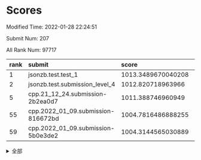 # Scores

Modified Time: 2022-01-28 22:24:51

Submit Num: 207

All Rank Num: 97717

| rank |               submit               |       score        |       sigma        | pk_num |
| :--- | :--------------------------------- | :----------------- | :----------------- | :----- |
| 1    | jsonzb.test.test_1                 | 1013.3489670040208 | 0.8188864461744412 | 1887   |
| 2    | jsonzb.test.submission_level_4     | 1012.820718963966  | 0.8430416257808977 | 1888   |
| 5    | cpp.21_12_24.submission-2b2ea0d7   | 1011.388746960949  | 0.7637792573175711 | 1887   |
| 55   | cpp.2022_01_09.submission-816672bd | 1004.7816486888255 | 0.7200134549891342 | 1891   |
| 59   | cpp.2022_01_09.submission-5b0e3de2 | 1004.3144565030889 | 0.7120897954037667 | 1890   |


<details>
<summary>全部</summary>

| rank |                 submit                 |       score        |       sigma        | pk_num |
| :--- | :------------------------------------- | :----------------- | :----------------- | :----- |
| 1    | jsonzb.test.test_1                     | 1013.3489670040208 | 0.8188864461744412 | 1887   |
| 2    | jsonzb.test.submission_level_4         | 1012.820718963966  | 0.8430416257808977 | 1888   |
| 3    | gobigger.level_3.submission_level_3_2  | 1011.795523963946  | 0.7630034787808612 | 1888   |
| 4    | gobigger.level_3.submission_level_3_5  | 1011.4624035991985 | 0.7702262244786842 | 1893   |
| 5    | cpp.21_12_24.submission-2b2ea0d7       | 1011.388746960949  | 0.7637792573175711 | 1887   |
| 6    | gobigger.level_3.submission_level_3_40 | 1011.0651821066746 | 0.7801202939249875 | 1893   |
| 7    | gobigger.level_3.submission_level_3_9  | 1011.0622255961699 | 0.7617021809309515 | 1892   |
| 8    | gobigger.level_3.submission_level_3_32 | 1010.8751500832317 | 0.754408394068743  | 1891   |
| 9    | gobigger.level_3.submission_level_3_31 | 1010.8498603046444 | 0.7733084669302791 | 1890   |
| 10   | gobigger.level_3.submission_level_3_42 | 1010.5179154997459 | 0.7769992733930229 | 1884   |
| 11   | gobigger.level_3.submission_level_3_27 | 1010.4996044743905 | 0.7494517573207217 | 1888   |
| 12   | gobigger.level_3.submission_level_3_49 | 1010.3438211735628 | 0.7724153017990139 | 1889   |
| 13   | gobigger.level_3.submission_level_3_48 | 1010.3356473838022 | 0.7545859854168491 | 1891   |
| 14   | gobigger.level_3.submission_level_3_19 | 1010.2896295828931 | 0.7817064085965574 | 1887   |
| 15   | gobigger.level_3.submission_level_3_45 | 1010.2704594427782 | 0.7690345446696049 | 1888   |
| 16   | gobigger.level_3.submission_level_3_17 | 1010.2589899531539 | 0.7656223926056653 | 1890   |
| 17   | gobigger.level_3.submission_level_3_46 | 1010.2462929549451 | 0.7521986900625236 | 1889   |
| 18   | gobigger.level_3.submission_level_3_15 | 1010.1765088540594 | 0.754411029855455  | 1890   |
| 19   | gobigger.level_3.submission_level_3_0  | 1010.1604039587158 | 0.7532965285209534 | 1889   |
| 20   | gobigger.level_3.submission_level_3_26 | 1010.0435595029016 | 0.7576716341941855 | 1890   |
| 21   | gobigger.level_3.submission_level_3_3  | 1009.9882574023102 | 0.7560924570398938 | 1892   |
| 22   | gobigger.level_3.submission_level_3_30 | 1009.9801406681889 | 0.7276335764304136 | 1888   |
| 23   | gobigger.level_3.submission_level_3_14 | 1009.9640853190483 | 0.7742521863440356 | 1887   |
| 24   | gobigger.level_3.submission_level_3_6  | 1009.9640049564998 | 0.7712843049137914 | 1893   |
| 25   | gobigger.level_3.submission_level_3_38 | 1009.9558616641347 | 0.7661253789482901 | 1892   |
| 26   | gobigger.level_3.submission_level_3_25 | 1009.953676149155  | 0.7652125375329693 | 1887   |
| 27   | gobigger.level_3.submission_level_3_20 | 1009.9498748144355 | 0.7775621070951262 | 1886   |
| 28   | gobigger.level_3.submission_level_3_21 | 1009.9345513841156 | 0.7507891047570985 | 1886   |
| 29   | gobigger.level_3.submission_level_3_47 | 1009.9159054625381 | 0.7544830713262775 | 1888   |
| 30   | gobigger.level_3.submission_level_3_10 | 1009.8672907308729 | 0.7638125000221152 | 1888   |
| 31   | gobigger.level_3.submission_level_3_8  | 1009.8388022931464 | 0.7474910871552977 | 1888   |
| 32   | gobigger.level_3.submission_level_3_7  | 1009.8091761250458 | 0.7855752548156377 | 1882   |
| 33   | gobigger.level_3.submission_level_3_23 | 1009.7689949967051 | 0.7450002138344316 | 1887   |
| 34   | gobigger.level_3.submission_level_3_1  | 1009.7477388441739 | 0.7550353330128813 | 1884   |
| 35   | gobigger.level_3.submission_level_3_36 | 1009.7284738587741 | 0.7531271514554333 | 1889   |
| 36   | gobigger.level_3.submission_level_3_13 | 1009.6963630346182 | 0.7544366882113561 | 1889   |
| 37   | gobigger.level_3.submission_level_3_24 | 1009.462834818371  | 0.7505403659423342 | 1886   |
| 38   | gobigger.level_3.submission_level_3_35 | 1009.437499938414  | 0.7586168303137262 | 1883   |
| 39   | gobigger.level_3.submission_level_3_11 | 1009.3684678619866 | 0.7701238342655319 | 1888   |
| 40   | gobigger.level_3.submission_level_3_12 | 1009.306929134245  | 0.7391369725906599 | 1893   |
| 41   | gobigger.level_3.submission_level_3_28 | 1009.1858219111768 | 0.7329963910187781 | 1889   |
| 42   | gobigger.level_3.submission_level_3_44 | 1009.180667915969  | 0.7655233232106095 | 1889   |
| 43   | gobigger.level_3.submission_level_3_4  | 1009.1642005049811 | 0.7474858567381214 | 1891   |
| 44   | gobigger.level_3.submission_level_3_34 | 1009.1409278283503 | 0.7470941227934611 | 1889   |
| 45   | gobigger.level_3.submission_level_3_16 | 1009.1168137497818 | 0.7715914470845042 | 1885   |
| 46   | gobigger.level_3.submission_level_3_39 | 1009.086911268405  | 0.7461713267291734 | 1887   |
| 47   | gobigger.level_3.submission_level_3_37 | 1009.0413990578606 | 0.7335744447622081 | 1891   |
| 48   | gobigger.level_3.submission_level_3_18 | 1008.98237953177   | 0.7550993238625288 | 1892   |
| 49   | gobigger.level_3.submission_level_3_41 | 1008.5987410174191 | 0.7467742761687877 | 1896   |
| 50   | gobigger.level_3.submission_level_3_22 | 1008.5868954457401 | 0.765168061410478  | 1886   |
| 51   | gobigger.level_3.submission_level_3_43 | 1008.391769612679  | 0.7304684365535676 | 1890   |
| 52   | gobigger.level_3.submission_level_3_29 | 1008.3496493829541 | 0.7494612155745576 | 1885   |
| 53   | gobigger.level_3.submission_level_3_33 | 1008.1087770796682 | 0.735688092862148  | 1890   |
| 54   | gobigger.level_1.submission_level_1_19 | 1005.3056631764416 | 0.7232331279037003 | 1887   |
| 55   | cpp.2022_01_09.submission-816672bd     | 1004.7816486888255 | 0.7200134549891342 | 1891   |
| 56   | gobigger.level_1.submission_level_1_36 | 1004.7383540903813 | 0.7199624216738658 | 1888   |
| 57   | gobigger.level_1.submission_level_1_6  | 1004.3411417567919 | 0.7210533128159455 | 1891   |
| 58   | gobigger.level_1.submission_level_1_16 | 1004.3176432590374 | 0.7211673786239293 | 1889   |
| 59   | cpp.2022_01_09.submission-5b0e3de2     | 1004.3144565030889 | 0.7120897954037667 | 1890   |
| 60   | gobigger.level_1.submission_level_1_15 | 1004.2859510547952 | 0.7156306656152238 | 1889   |
| 61   | gobigger.level_1.submission_level_1_46 | 1004.2138541625328 | 0.711059533279918  | 1886   |
| 62   | gobigger.level_1.submission_level_1_33 | 1004.1611587595803 | 0.721140353557169  | 1889   |
| 63   | gobigger.level_1.submission_level_1_28 | 1004.1471208589128 | 0.706920476829481  | 1888   |
| 64   | gobigger.level_1.submission_level_1_5  | 1004.055666296741  | 0.7278389903402989 | 1891   |
| 65   | gobigger.level_1.submission_level_1_17 | 1004.0457243453867 | 0.7075425819308355 | 1887   |
| 66   | gobigger.level_1.submission_level_1_37 | 1004.0090607033884 | 0.711060962692979  | 1887   |
| 67   | gobigger.level_1.submission_level_1_7  | 1003.9651963197333 | 0.7171524523914874 | 1890   |
| 68   | gobigger.level_1.submission_level_1_29 | 1003.9047070329459 | 0.7111188196386962 | 1886   |
| 69   | gobigger.level_1.submission_level_1_0  | 1003.8320836463059 | 0.7129872153828265 | 1889   |
| 70   | gobigger.level_1.submission_level_1_32 | 1003.8024891665732 | 0.7172061460631248 | 1883   |
| 71   | gobigger.level_1.submission_level_1_21 | 1003.7440759106481 | 0.7203924438484688 | 1889   |
| 72   | gobigger.level_1.submission_level_1_34 | 1003.723684135336  | 0.7139097900733677 | 1889   |
| 73   | gobigger.level_1.submission_level_1_2  | 1003.7219662989738 | 0.7384694445251926 | 1892   |
| 74   | gobigger.level_1.submission_level_1_45 | 1003.6020058683911 | 0.7240182225094726 | 1888   |
| 75   | gobigger.level_1.submission_level_1_9  | 1003.5832485923876 | 0.7239754563676911 | 1890   |
| 76   | gobigger.level_1.submission_level_1_13 | 1003.5380434758644 | 0.7169741589051578 | 1886   |
| 77   | gobigger.level_1.submission_level_1_30 | 1003.533321361702  | 0.7286833363420361 | 1888   |
| 78   | gobigger.level_1.submission_level_1_1  | 1003.4170771527503 | 0.7175484272686261 | 1887   |
| 79   | gobigger.level_1.submission_level_1_43 | 1003.4084252323239 | 0.7239859579984441 | 1884   |
| 80   | gobigger.level_1.submission_level_1_48 | 1003.3977842545402 | 0.716029193970874  | 1891   |
| 81   | gobigger.level_1.submission_level_1_20 | 1003.372789876784  | 0.7173832346170581 | 1886   |
| 82   | gobigger.level_1.submission_level_1_18 | 1003.2361579442606 | 0.7182005502194464 | 1886   |
| 83   | gobigger.level_1.submission_level_1_26 | 1003.0241102782891 | 0.7273845143615159 | 1888   |
| 84   | gobigger.level_1.submission_level_1_22 | 1002.9810891193549 | 0.7173009263094517 | 1886   |
| 85   | gobigger.level_1.submission_level_1_12 | 1002.9776588101554 | 0.7162113703673265 | 1892   |
| 86   | gobigger.level_1.submission_level_1_27 | 1002.8790255947993 | 0.7042105818702743 | 1888   |
| 87   | gobigger.level_1.submission_level_1_42 | 1002.8716452181021 | 0.7150515700702921 | 1883   |
| 88   | gobigger.level_1.submission_level_1_11 | 1002.8395734169166 | 0.7144040173633298 | 1884   |
| 89   | gobigger.level_1.submission_level_1_44 | 1002.8372856488296 | 0.7148685887152065 | 1891   |
| 90   | gobigger.level_1.submission_level_1_40 | 1002.6647162787724 | 0.7010106327488145 | 1887   |
| 91   | gobigger.level_1.submission_level_1_41 | 1002.609594735189  | 0.7166971375240699 | 1894   |
| 92   | gobigger.level_1.submission_level_1_14 | 1002.5951663710358 | 0.7071402512218304 | 1887   |
| 93   | gobigger.level_1.submission_level_1_25 | 1002.5876612833426 | 0.7160222983667571 | 1883   |
| 94   | gobigger.level_1.submission_level_1_39 | 1002.5426547414603 | 0.7126412976846818 | 1890   |
| 95   | gobigger.level_1.submission_level_1_35 | 1002.4821970493184 | 0.7059367944021556 | 1891   |
| 96   | gobigger.level_1.submission_level_1_38 | 1002.4449284236101 | 0.7086259343068106 | 1885   |
| 97   | gobigger.level_1.submission_level_1_47 | 1002.2513819740647 | 0.7126948744293194 | 1890   |
| 98   | gobigger.level_1.submission_level_1_49 | 1002.2191511198591 | 0.7133123749981901 | 1888   |
| 99   | gobigger.level_1.submission_level_1_3  | 1002.198318907652  | 0.7261073301516436 | 1884   |
| 100  | gobigger.level_1.submission_level_1_31 | 1002.1487741109127 | 0.7276980526286312 | 1890   |
| 101  | gobigger.level_1.submission_level_1_8  | 1002.133168147484  | 0.7078268954933802 | 1882   |
| 102  | gobigger.level_1.submission_level_1_23 | 1002.0465760903143 | 0.7088371071646644 | 1885   |
| 103  | gobigger.level_1.submission_level_1_10 | 1001.9119332047833 | 0.716773407285556  | 1885   |
| 104  | gobigger.level_1.submission_level_1_24 | 1001.6910589730672 | 0.7045292014600752 | 1886   |
| 105  | gobigger.level_1.submission_level_1_4  | 1001.328642200552  | 0.7165716221876226 | 1887   |
| 106  | gobigger.random.submission_random_34   | 997.3547375389596  | 0.7078903689705971 | 1886   |
| 107  | gobigger.random.submission_random_38   | 997.2229211704444  | 0.6991520416878249 | 1891   |
| 108  | gobigger.random.submission_random_21   | 997.1990437812698  | 0.7066251804217377 | 1894   |
| 109  | gobigger.random.submission_random_8    | 997.0411065176093  | 0.7013309922737396 | 1887   |
| 110  | gobigger.random.submission_random_23   | 996.9969470517503  | 0.7117615630810576 | 1887   |
| 111  | gobigger.random.submission_random_9    | 996.8371088431246  | 0.7143115222880896 | 1889   |
| 112  | gobigger.random.submission_random_41   | 996.7295437481279  | 0.710771040599221  | 1886   |
| 113  | gobigger.random.submission_random_19   | 996.7049712299603  | 0.7136146563114428 | 1882   |
| 114  | gobigger.random.submission_random_27   | 996.6909976764214  | 0.7151402046112613 | 1889   |
| 115  | gobigger.random.submission_random_28   | 996.5212226826364  | 0.7026553998515076 | 1888   |
| 116  | gobigger.random.submission_random_37   | 996.4697370277576  | 0.7054844980782069 | 1887   |
| 117  | gobigger.random.submission_random_36   | 996.4113802540083  | 0.713996740198164  | 1888   |
| 118  | gobigger.random.submission_random_7    | 996.3594237270406  | 0.7136999064650298 | 1892   |
| 119  | gobigger.random.submission_random_16   | 996.2883610136321  | 0.7090421644505247 | 1886   |
| 120  | gobigger.random.submission_random_18   | 996.2788366710464  | 0.7123393559261397 | 1888   |
| 121  | gobigger.random.submission_random_6    | 996.2634795342253  | 0.7067482389780879 | 1891   |
| 122  | gobigger.random.submission_random_26   | 996.2061645149855  | 0.7004943471964166 | 1883   |
| 123  | gobigger.random.submission_random_0    | 996.204060741411   | 0.7097359498155887 | 1887   |
| 124  | gobigger.random.submission_random_46   | 996.176739276686   | 0.7074105650339133 | 1889   |
| 125  | gobigger.random.submission_random_45   | 996.1715728189893  | 0.6918005744617899 | 1889   |
| 126  | gobigger.random.submission_random_10   | 996.1675487608337  | 0.7096365505752646 | 1888   |
| 127  | gobigger.random.submission_random_22   | 996.1388878771145  | 0.7168070530725854 | 1887   |
| 128  | gobigger.random.submission_random_44   | 996.0868839695274  | 0.7039782411881209 | 1896   |
| 129  | gobigger.random.submission_random_14   | 996.0736057190908  | 0.7120509103637293 | 1892   |
| 130  | gobigger.random.submission_random_39   | 996.0525924333022  | 0.7075915921722418 | 1886   |
| 131  | gobigger.random.submission_random_35   | 996.0143990291085  | 0.6992235211315795 | 1890   |
| 132  | gobigger.random.submission_random_3    | 995.9915619993859  | 0.7057752575236599 | 1887   |
| 133  | gobigger.random.submission_random_11   | 995.9426290116824  | 0.7017606749278077 | 1890   |
| 134  | gobigger.random.submission_random_17   | 995.8884313017973  | 0.7121068806024731 | 1888   |
| 135  | gobigger.random.submission_random_30   | 995.8535783579828  | 0.7046737687783697 | 1890   |
| 136  | gobigger.random.submission_random_15   | 995.8138973557401  | 0.7038147958420343 | 1888   |
| 137  | gobigger.random.submission_random_29   | 995.7607170829052  | 0.7159336925618348 | 1888   |
| 138  | gobigger.random.submission_random_13   | 995.735027573209   | 0.7187371583358612 | 1892   |
| 139  | gobigger.random.submission_random_47   | 995.73381745038    | 0.7068775569510225 | 1884   |
| 140  | gobigger.random.submission_random_24   | 995.7266165292217  | 0.7152389290889621 | 1881   |
| 141  | gobigger.random.submission_random_5    | 995.6567947302767  | 0.712502983556401  | 1886   |
| 142  | gobigger.random.submission_random_43   | 995.656698243624   | 0.7014575772384892 | 1892   |
| 143  | gobigger.random.submission_random_31   | 995.6390683326879  | 0.7002734122184443 | 1889   |
| 144  | gobigger.random.submission_random_12   | 995.6065777808436  | 0.7099101121208515 | 1890   |
| 145  | gobigger.random.submission_random_4    | 995.4980431951374  | 0.7128640116041615 | 1889   |
| 146  | gobigger.random.submission_random_2    | 995.4268391924923  | 0.7204634118857193 | 1888   |
| 147  | gobigger.random.submission_random_25   | 995.4241316980718  | 0.7159591926519411 | 1894   |
| 148  | gobigger.random.submission_random_32   | 995.3791441568864  | 0.715741280434562  | 1883   |
| 149  | gobigger.random.submission_random_20   | 995.263667155627   | 0.7080327202466963 | 1885   |
| 150  | gobigger.random.submission_random_42   | 995.1825911547126  | 0.7252539146263317 | 1884   |
| 151  | gobigger.random.submission_random_33   | 995.1652710166957  | 0.7106050131423227 | 1890   |
| 152  | gobigger.random.submission_random_1    | 995.0199107960132  | 0.7158350975535536 | 1883   |
| 153  | gobigger.random.submission_random_49   | 994.9571044901653  | 0.7312191821096939 | 1889   |
| 154  | gobigger.random.submission_random_40   | 994.9177617756811  | 0.7166774718816876 | 1886   |
| 155  | gobigger.random.submission_random_48   | 994.4115061992447  | 0.7298805358099851 | 1886   |
| 156  | gobigger.level_2.submission_level_2_46 | 993.8336038999062  | 0.7161778900340782 | 1890   |
| 157  | gobigger.level_2.submission_level_2_23 | 993.3934735920387  | 0.7443639777704701 | 1893   |
| 158  | gobigger.level_2.submission_level_2_32 | 993.3898990780679  | 0.7351914293431858 | 1890   |
| 159  | gobigger.level_2.submission_level_2_0  | 993.3231427032524  | 0.7380573154223755 | 1891   |
| 160  | gobigger.level_2.submission_level_2_6  | 993.1643583941324  | 0.747720793357769  | 1891   |
| 161  | gobigger.level_2.submission_level_2_25 | 993.1230231728981  | 0.7458402147164596 | 1892   |
| 162  | gobigger.level_2.submission_level_2_3  | 993.0546291744445  | 0.7391206660466425 | 1888   |
| 163  | gobigger.level_2.submission_level_2_12 | 993.0335853968023  | 0.745950821836706  | 1888   |
| 164  | gobigger.level_2.submission_level_2_39 | 992.6777975108954  | 0.7656909823785436 | 1887   |
| 165  | gobigger.level_2.submission_level_2_15 | 992.6425718286379  | 0.7489218943078159 | 1890   |
| 166  | gobigger.level_2.submission_level_2_14 | 992.5793155887238  | 0.7618915057053831 | 1891   |
| 167  | gobigger.level_2.submission_level_2_24 | 992.561630539538   | 0.7533847343014869 | 1889   |
| 168  | gobigger.level_2.submission_level_2_1  | 992.5429162613827  | 0.7438884484256095 | 1890   |
| 169  | gobigger.level_2.submission_level_2_17 | 992.5135565514402  | 0.7312516206948285 | 1885   |
| 170  | gobigger.level_2.submission_level_2_40 | 992.496980959277   | 0.7440604805517154 | 1890   |
| 171  | gobigger.level_2.submission_level_2_22 | 992.4867856107719  | 0.756357070732697  | 1889   |
| 172  | gobigger.level_2.submission_level_2_4  | 992.410482866707   | 0.75848993699381   | 1885   |
| 173  | gobigger.level_2.submission_level_2_5  | 992.4084748963337  | 0.7458150115979493 | 1889   |
| 174  | gobigger.level_2.submission_level_2_27 | 992.3946692388874  | 0.7355957487386978 | 1883   |
| 175  | gobigger.level_2.submission_level_2_19 | 992.3238334730238  | 0.7454794423537876 | 1891   |
| 176  | gobigger.level_2.submission_level_2_9  | 992.3171591508866  | 0.7339336957909282 | 1891   |
| 177  | gobigger.level_2.submission_level_2_41 | 992.2870641076616  | 0.7496643094191324 | 1892   |
| 178  | gobigger.level_2.submission_level_2_36 | 992.2292585774464  | 0.7398661079761694 | 1888   |
| 179  | gobigger.level_2.submission_level_2_49 | 992.2283180544281  | 0.744207973437068  | 1888   |
| 180  | gobigger.level_2.submission_level_2_37 | 992.1679168259692  | 0.7470730843355112 | 1886   |
| 181  | gobigger.level_2.submission_level_2_30 | 992.1163741140498  | 0.7504897698232607 | 1891   |
| 182  | gobigger.level_2.submission_level_2_44 | 992.0803495960571  | 0.7447000419660861 | 1885   |
| 183  | gobigger.level_2.submission_level_2_26 | 992.0291442974973  | 0.7322382961683483 | 1887   |
| 184  | gobigger.level_2.submission_level_2_31 | 992.0226762744172  | 0.7462932122819884 | 1890   |
| 185  | gobigger.level_2.submission_level_2_42 | 992.0098066775045  | 0.7548223497848018 | 1886   |
| 186  | gobigger.level_2.submission_level_2_48 | 991.9599127719127  | 0.7326481319179131 | 1888   |
| 187  | gobigger.level_2.submission_level_2_29 | 991.8561800224729  | 0.7525381785607301 | 1885   |
| 188  | gobigger.level_2.submission_level_2_35 | 991.7243585503602  | 0.7414404648590949 | 1887   |
| 189  | gobigger.level_2.submission_level_2_47 | 991.7159635673875  | 0.749075037332241  | 1889   |
| 190  | gobigger.level_2.submission_level_2_38 | 991.7062438951748  | 0.73133011086149   | 1893   |
| 191  | gobigger.level_2.submission_level_2_18 | 991.6096592418492  | 0.756645951124092  | 1887   |
| 192  | gobigger.level_2.submission_level_2_33 | 991.5686409648681  | 0.7387615388499233 | 1890   |
| 193  | gobigger.level_2.submission_level_2_8  | 991.5121530100713  | 0.7409552344284341 | 1886   |
| 194  | gobigger.level_2.submission_level_2_43 | 991.4982562001445  | 0.7439570187365651 | 1891   |
| 195  | gobigger.level_2.submission_level_2_13 | 991.429279316263   | 0.7506680332251185 | 1891   |
| 196  | gobigger.level_2.submission_level_2_34 | 991.3712925530225  | 0.7324292215323575 | 1894   |
| 197  | gobigger.level_2.submission_level_2_16 | 991.1580595153216  | 0.7466849620150884 | 1884   |
| 198  | gobigger.level_2.submission_level_2_7  | 991.0920003113202  | 0.7583661678647321 | 1885   |
| 199  | gobigger.level_2.submission_level_2_10 | 991.015945299506   | 0.7689537543663374 | 1885   |
| 200  | gobigger.level_2.submission_level_2_20 | 990.9775099430876  | 0.7602455681662529 | 1885   |
| 201  | gobigger.level_2.submission_level_2_2  | 990.8068768980353  | 0.7388182049924508 | 1890   |
| 202  | gobigger.level_2.submission_level_2_45 | 990.7781685498352  | 0.772058341484713  | 1892   |
| 203  | gobigger.level_2.submission_level_2_28 | 990.7130271407411  | 0.760017043620393  | 1887   |
| 204  | gobigger.level_2.submission_level_2_11 | 990.4448422618235  | 0.7884170038777788 | 1885   |
| 205  | gobigger.level_2.submission_level_2_21 | 989.6848571909865  | 0.7600713971035369 | 1890   |
| 206  | gobigger.none.submission_none_1        | 976.8506275220536  | 1.2701139245146886 | 1890   |
| 207  | gobigger.none.submission_none_0        | 976.0245305290769  | 1.4011430592231602 | 1888   |

</details>